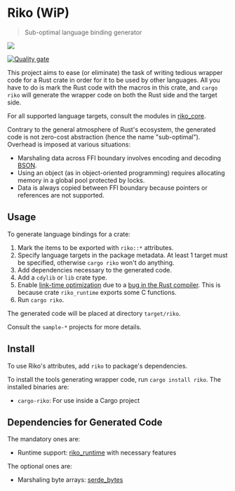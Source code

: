 Riko (WiP)
==========

> Sub-optimal language binding generator

![](https://github.com/seamlik/riko/workflows/Verify/badge.svg)

[![Quality gate](https://sonarcloud.io/api/project_badges/quality_gate?project=seamlik_riko)](https://sonarcloud.io/dashboard?id=seamlik_riko)

This project aims to ease (or eliminate) the task of writing tedious wrapper code for a Rust crate in order for it to be used by other languages. All you have to do is mark the Rust code with the macros in this crate, and `cargo riko` will generate the wrapper code on both the Rust side and the target side.

For all supported language targets, consult the modules in [riko_core](https://docs.rs/riko_core).

Contrary to the general atmosphere of Rust's ecosystem, the generated code is not zero-cost abstraction (hence the name "sub-optimal"). Overhead is imposed at various situations:

* Marshaling data across FFI boundary involves encoding and decoding [BSON](http://bsonspec.org).
* Using an object (as in object-oriented programming) requires allocating memory in a global pool protected by locks.
* Data is always copied between FFI boundary because pointers or references are not supported.

Usage
-----

To generate language bindings for a crate:

1. Mark the items to be exported with `riko::*` attributes.
2. Specify language targets in the package metadata. At least 1 target must be specified, otherwise `cargo riko` won't do anything.
3. Add dependencies necessary to the generated code.
4. Add a `cdylib` or `lib` crate type.
5. Enable [link-time optimization](https://doc.rust-lang.org/cargo/reference/profiles.html#lto) due to a [bug in the Rust compiler](https://github.com/rust-lang/rust/issues/50007). This is because crate `riko_runtime` exports some C functions.
6. Run `cargo riko`.

The generated code will be placed at directory `target/riko`.

Consult the `sample-*` projects for more details.

Install
-------

To use Riko's attributes, add `riko` to package's dependencies.

To install the tools generating wrapper code, run `cargo install riko`. The installed binaries are:

* `cargo-riko`: For use inside a Cargo project

Dependencies for Generated Code
-------------------------------

The mandatory ones are:

* Runtime support: [riko_runtime](https://crates.io/crates/riko_runtime) with necessary features

The optional ones are:

* Marshaling byte arrays: [serde_bytes](https://crates.io/crates/serde_bytes)
